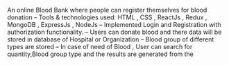 
An online Blood Bank where people can register themselves for blood donation
– Tools & technologies used: HTML , CSS , ReactJs , Redux , MongoDB , ExpressJs , NodeJs
– Implemented Login and Registration with authorization functionality.
– Users can donate blood and there data will be stored in database of Hospital or Organization
– Blood group of different types are stored
– In case of need of Blood , User can search for quantity,Blood group type and the results are generated from the
